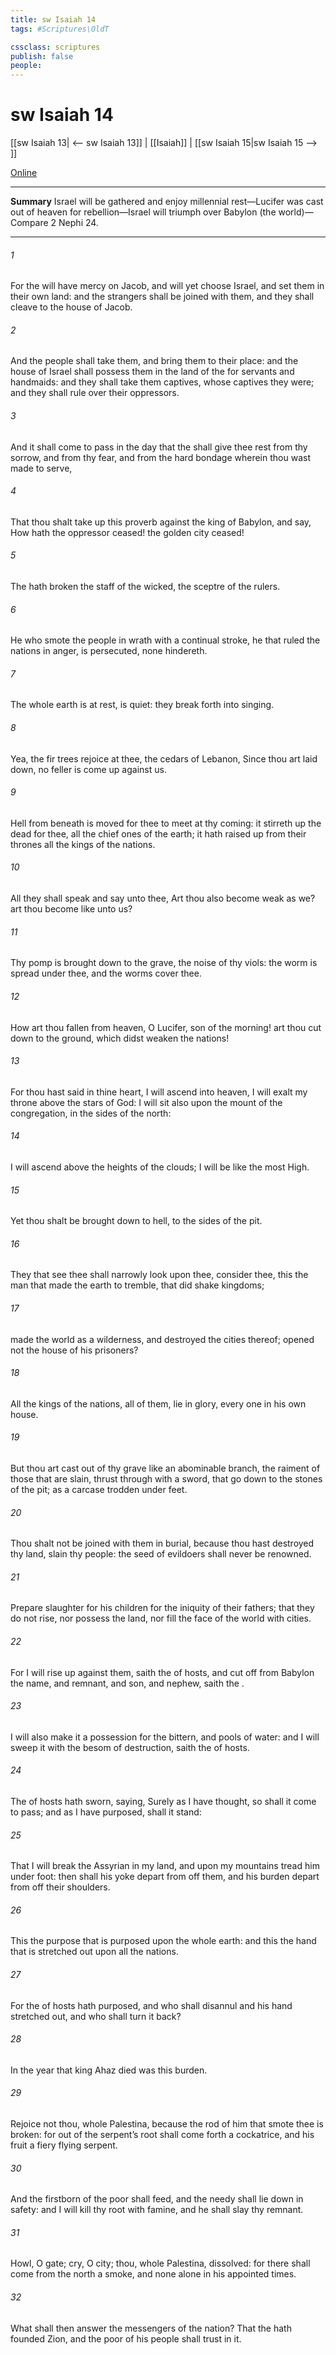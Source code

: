 ```yaml
---
title: sw Isaiah 14
tags: #Scriptures\OldT

cssclass: scriptures
publish: false
people:
---
```


# sw Isaiah 14
[[sw Isaiah 13| <-- sw Isaiah 13]] | [[Isaiah]] | [[sw Isaiah 15|sw Isaiah 15 --> ]]

[Online](https://churchofjesuschrist.org/study/scriptures/ot/isa/14?lang=eng)

---
__Summary__
Israel will be gathered and enjoy millennial rest—Lucifer was cast out of heaven for rebellion—Israel will triumph over Babylon (the world)—Compare 2 Nephi 24.

---
###### 1 
For the  will have mercy on Jacob, and will yet choose Israel, and set them in their own land: and the strangers shall be joined with them, and they shall cleave to the house of Jacob.

###### 2 
And the people shall take them, and bring them to their place: and the house of Israel shall possess them in the land of the  for servants and handmaids: and they shall take them captives, whose captives they were; and they shall rule over their oppressors.

###### 3 
And it shall come to pass in the day that the  shall give thee rest from thy sorrow, and from thy fear, and from the hard bondage wherein thou wast made to serve,

###### 4 
That thou shalt take up this proverb against the king of Babylon, and say, How hath the oppressor ceased! the golden city ceased!

###### 5 
The  hath broken the staff of the wicked,  the sceptre of the rulers.

###### 6 
He who smote the people in wrath with a continual stroke, he that ruled the nations in anger, is persecuted,  none hindereth.

###### 7 
The whole earth is at rest,  is quiet: they break forth into singing.

###### 8 
Yea, the fir trees rejoice at thee,  the cedars of Lebanon,  Since thou art laid down, no feller is come up against us.

###### 9 
Hell from beneath is moved for thee to meet  at thy coming: it stirreth up the dead for thee,  all the chief ones of the earth; it hath raised up from their thrones all the kings of the nations.

###### 10 
All they shall speak and say unto thee, Art thou also become weak as we? art thou become like unto us?

###### 11 
Thy pomp is brought down to the grave,  the noise of thy viols: the worm is spread under thee, and the worms cover thee.

###### 12 
How art thou fallen from heaven, O Lucifer, son of the morning!  art thou cut down to the ground, which didst weaken the nations!

###### 13 
For thou hast said in thine heart, I will ascend into heaven, I will exalt my throne above the stars of God: I will sit also upon the mount of the congregation, in the sides of the north:

###### 14 
I will ascend above the heights of the clouds; I will be like the most High.

###### 15 
Yet thou shalt be brought down to hell, to the sides of the pit.

###### 16 
They that see thee shall narrowly look upon thee,  consider thee,  this the man that made the earth to tremble, that did shake kingdoms;

###### 17 
 made the world as a wilderness, and destroyed the cities thereof;  opened not the house of his prisoners?

###### 18 
All the kings of the nations,  all of them, lie in glory, every one in his own house.

###### 19 
But thou art cast out of thy grave like an abominable branch,  the raiment of those that are slain, thrust through with a sword, that go down to the stones of the pit; as a carcase trodden under feet.

###### 20 
Thou shalt not be joined with them in burial, because thou hast destroyed thy land,  slain thy people: the seed of evildoers shall never be renowned.

###### 21 
Prepare slaughter for his children for the iniquity of their fathers; that they do not rise, nor possess the land, nor fill the face of the world with cities.

###### 22 
For I will rise up against them, saith the  of hosts, and cut off from Babylon the name, and remnant, and son, and nephew, saith the .

###### 23 
I will also make it a possession for the bittern, and pools of water: and I will sweep it with the besom of destruction, saith the  of hosts.

###### 24 
The  of hosts hath sworn, saying, Surely as I have thought, so shall it come to pass; and as I have purposed,  shall it stand:

###### 25 
That I will break the Assyrian in my land, and upon my mountains tread him under foot: then shall his yoke depart from off them, and his burden depart from off their shoulders.

###### 26 
This  the purpose that is purposed upon the whole earth: and this  the hand that is stretched out upon all the nations.

###### 27 
For the  of hosts hath purposed, and who shall disannul  and his hand  stretched out, and who shall turn it back?

###### 28 
In the year that king Ahaz died was this burden.

###### 29 
Rejoice not thou, whole Palestina, because the rod of him that smote thee is broken: for out of the serpent’s root shall come forth a cockatrice, and his fruit  a fiery flying serpent.

###### 30 
And the firstborn of the poor shall feed, and the needy shall lie down in safety: and I will kill thy root with famine, and he shall slay thy remnant.

###### 31 
Howl, O gate; cry, O city; thou, whole Palestina,  dissolved: for there shall come from the north a smoke, and none  alone in his appointed times.

###### 32 
What shall  then answer the messengers of the nation? That the  hath founded Zion, and the poor of his people shall trust in it.

